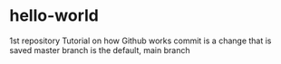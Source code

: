 # hello-world
1st repository
Tutorial on how Github works
commit is a change that is saved
master branch is the default, main branch
